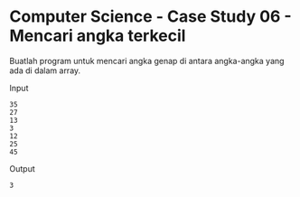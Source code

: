 # Computer Science - Case Study 06 - Mencari angka terkecil

Buatlah program untuk mencari angka genap di antara angka-angka yang ada di dalam array.

Input
```
35
27
13
3
12
25
45
```

Output
```
3
```